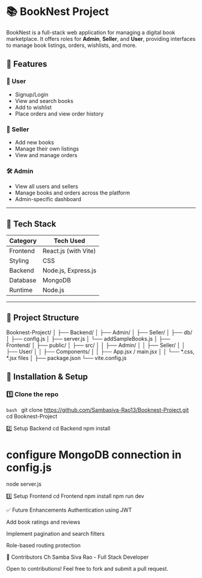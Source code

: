 # 📚 BookNest Project

BookNest is a full-stack web application for managing a digital book marketplace. It offers roles for **Admin**, **Seller**, and **User**, providing interfaces to manage book listings, orders, wishlists, and more.

## 🚀 Features

### 👤 User
- Signup/Login
- View and search books
- Add to wishlist
- Place orders and view order history

### 🛒 Seller
- Add new books
- Manage their own listings
- View and manage orders

### 🛠 Admin
- View all users and sellers
- Manage books and orders across the platform
- Admin-specific dashboard

---

## 🧱 Tech Stack

| Category    | Tech Used                      |
|-------------|--------------------------------|
| Frontend    | React.js (with Vite)           |
| Styling     | CSS                            |
| Backend     | Node.js, Express.js            |
| Database    | MongoDB                        |
| Runtime     | Node.js                        |

---

## 📁 Project Structure

Booknest-Project/
│
├── Backend/
│ ├── Admin/
│ ├── Seller/
│ ├── db/
│ ├── config.js
│ ├── server.js
│ └── addSampleBooks.js
│
├── Frontend/
│ ├── public/
│ ├── src/
│ │ ├── Admin/
│ │ ├── Seller/
│ │ ├── User/
│ │ ├── Components/
│ │ ├── App.jsx / main.jsx
│ │ └── *.css, *.jsx files
│
├── package.json
└── vite.config.js


## 🔧 Installation & Setup

### 1️⃣ Clone the repo

```bash ```
git clone https://github.com/Sambasiva-Rao13/Booknest-Project.git   
cd Booknest-Project 

2️⃣ Setup Backend
cd Backend
npm install
# configure MongoDB connection in config.js
node server.js

3️⃣ Setup Frontend
cd Frontend
npm install
npm run dev

✅ Future Enhancements
Authentication using JWT

Add book ratings and reviews

Implement pagination and search filters

Role-based routing protection


🤝 Contributors
Ch Samba Siva Rao - Full Stack Developer

Open to contributions! Feel free to fork and submit a pull request.


